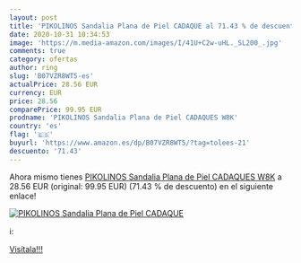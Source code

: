 ```yaml
---
layout: post
title: 'PIKOLINOS Sandalia Plana de Piel CADAQUE al 71.43 % de descuento'
date: 2020-10-31 10:34:53
image: 'https://m.media-amazon.com/images/I/41U+C2w-uHL._SL200_.jpg'
comments: true
category: ofertas
author: ring
slug: 'B07VZR8WT5-es'
actualPrice: 28.56 EUR
currency: EUR
price: 28.56
comparePrice: 99.95 EUR
prodname: 'PIKOLINOS Sandalia Plana de Piel CADAQUES W8K'
country: 'es'
flag: '🇪🇸'
buyurl: 'https://www.amazon.es/dp/B07VZR8WT5/?tag=tolees-21'
descuento: '71.43'
---
```


Ahora mismo tienes [PIKOLINOS Sandalia Plana de Piel CADAQUES W8K](https://www.amazon.es/dp/B07VZR8WT5/?tag=tolees-21) a 28.56 EUR (original: 99.95 EUR) (71.43 %  de descuento) en el siguiente enlace!

[![PIKOLINOS Sandalia Plana de Piel CADAQUE](https://m.media-amazon.com/images/I/41U+C2w-uHL._SL200_.jpg)](https://www.amazon.es/dp/B07VZR8WT5/?tag=tolees-21)

ℹ️:


[Visítala!!!](https://www.amazon.es/dp/B07VZR8WT5/?tag=tolees-21)
